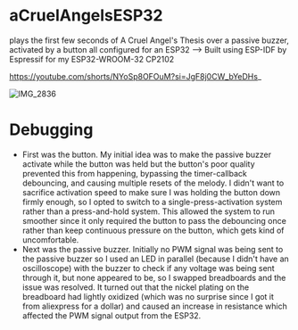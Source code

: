 # aCruelAngelsESP32
plays the first few seconds of A Cruel Angel's Thesis over a passive buzzer, activated by a button all configured for an ESP32
--> Built using ESP-IDF by Espressif for my ESP32-WROOM-32 CP2102

https://youtube.com/shorts/NYoSp8OFOuM?si=JgF8j0CW_bYeDHs_ 


![IMG_2836](https://github.com/user-attachments/assets/2a61b6c5-2909-4aaa-97e1-e6169b9754ac)


# Debugging
- First was the button. My initial idea was to make the passive buzzer activate while the button was held but the button's poor quality prevented this from happening, bypassing the timer-callback debouncing, and causing multiple resets of the melody. I didn't want to sacrifice activation speed to make sure I was holding the button down firmly enough, so I opted to switch to a single-press-activation system rather than a press-and-hold system. This allowed the system to run smoother since it only required the button to pass the debouncing once rather than keep continuous pressure on the button, which gets kind of uncomfortable. 
- Next was the passive buzzer. Initially no PWM signal was being sent to the passive buzzer so I used an LED in parallel (because I didn't have an oscilloscope) with the buzzer to check if any voltage was being sent through it, but none appeared to be, so I swapped breadboards and the issue was resolved. It turned out that the nickel plating on the breadboard had lightly oxidized (which was no surprise since I got it from aliexpress for a dollar) and caused an increase in resistance which affected the PWM signal output from the ESP32. 
